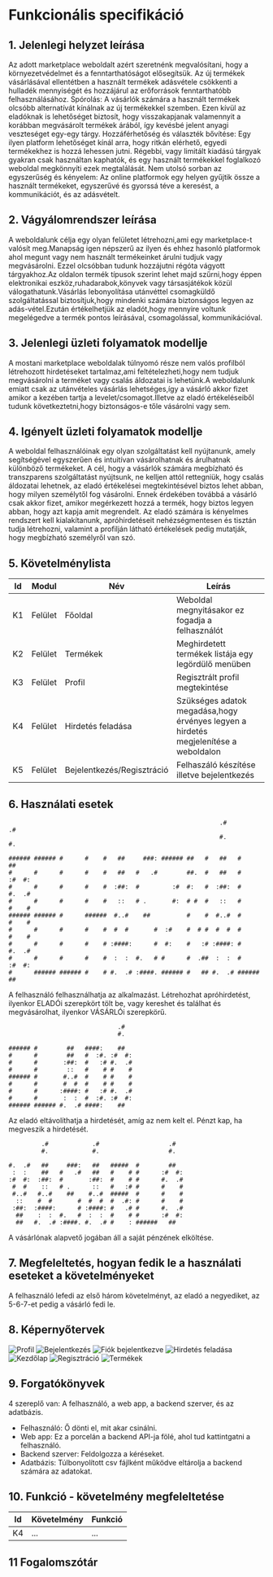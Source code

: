 # Funkcionális specifikáció
## 1. Jelenlegi helyzet leírása
Az adott marketplace weboldalt azért szeretnénk megvalósítani, hogy a környezetvédelmet és a fenntarthatóságot elősegítsük. Az új termékek vásárlásával ellentétben a használt termékek adásvétele csökkenti a hulladék mennyiségét és hozzájárul az erőforrások fenntarthatóbb felhasználásához. Spórolás: A vásárlók számára a használt termékek olcsóbb alternatívát kínálnak az új termékekkel szemben. Ezen kívül az eladóknak is lehetőséget biztosít, hogy visszakapjanak valamennyit a korábban megvásárolt termékek árából, így kevésbé jelent anyagi veszteséget egy-egy tárgy. Hozzáférhetőség és választék bővítése: Egy ilyen platform lehetőséget kínál arra, hogy ritkán elérhető, egyedi termékekhez is hozzá lehessen jutni. Régebbi, vagy limitált kiadású tárgyak gyakran csak használtan kaphatók, és egy használt termékekkel foglalkozó weboldal megkönnyíti ezek megtalálását. Nem utolsó sorban az egyszerűség és kényelem: Az online platformok egy helyen gyűjtik össze a használt termékeket, egyszerűvé és gyorssá téve a keresést, a kommunikációt, és az adásvételt. 

## 2. Vágyálomrendszer leírása
A weboldalunk célja egy olyan felületet létrehozni,ami egy marketplace-t valósít meg.Manapság igen népszerű az ilyen és ehhez hasonló platformok ahol megunt vagy nem használt termékeinket árulni tudjuk vagy megvásárolni. Ezzel olcsóbban tudunk hozzájutni régóta vágyott tárgyakhoz.Az oldalon termék típusok szerint lehet majd szűrni,hogy éppen elektronikai eszköz,ruhadarabok,könyvek vagy társasjátékok közül válogathatunk.Vásárlás lebonyolítása utánvéttel csomagküldő szolgáltatással biztosítjuk,hogy mindenki számára biztonságos legyen az adás-vétel.Ezután értékelhetjük az eladót,hogy mennyire voltunk megelégedve a termék pontos leírásával, csomagolással, kommunikációval.

## 3. Jelenlegi üzleti folyamatok modellje
A mostani marketplace weboldalak túlnyomó része nem valós profilból létrehozott hirdetéseket tartalmaz,ami feltételezheti,hogy nem tudjuk megvásárolni a terméket vagy csalás áldozatai is lehetünk.A weboldalunk emiatt csak az utánvételes vásárlás lehetséges,így a vásárló akkor fizet amikor a kezében tartja a levelet/csomagot.Illetve az eladó értékeléseiből tudunk következtetni,hogy biztonságos-e tőle vásárolni vagy sem.

## 4. Igényelt üzleti folyamatok modellje

A weboldal felhasználóinak egy olyan szolgáltatást kell nyújtanunk, amely segítségével egyszerűen és intuitívan vásárolhatnak és árulhatnak különböző termékeket.
A cél, hogy a vásárlók számára megbízható és transzparens szolgáltatást nyújtsunk, ne kelljen attól rettegniük, hogy csalás áldozatai lehetnek, az eladó értékelései megtekintésével biztos lehet abban, hogy milyen személytől fog vásárolni. Ennek érdekében továbbá a vásárló csak akkor fizet, amikor megérkezett hozzá a termék, hogy biztos legyen abban, hogy azt kapja amit megrendelt.
Az eladó számára is kényelmes rendszert kell kialakítanunk, apróhirdetéseit nehézségmentesen és tisztán tudja létrehozni, valamint a profilján látható értékelések pedig mutatják, hogy megbízható személyről van szó. 

## 5. Követelménylista

| Id | Modul | Név | Leírás |
| :---: | --- | --- | --- |
| K1 | Felület | Főoldal | Weboldal megnyitásakor ez fogadja a felhasználót |
| K2 | Felület | Termékek | Meghirdetett termékek listája egy legördülő menüben |
| K3 | Felület | Profil | Regisztrált profil megtekintése |
| K4 | Felület | Hirdetés feladása | Szükséges adatok megadása,hogy érvényes legyen a hirdetés megjelenítése a weboldalon |
| K5 | Felület | Bejelentkezés/Regisztráció | Felhaszáló készítése illetve bejelentkezés |

## 6. Használati esetek

```
                                                          .#            .#  
                                                          #.            #.  
                                                                            
###### ###### #      #    #   ##     ###: ###### ##   #   ##   #        ##  
#      #      #      #    #   ##   #   .#        ##.  #   ##   #      :#  #:
#      #      #      #    #  :##:  #         :#  #:   #  :##:  #      #.  .#
#      #      #      #    #   ::   # .       #:  # #  #   ::   #      #    #
###### ###### #      ######  #..#    ##          #    #  #..#  #      #    #
#      #      #      #    #  #  #       #  :#    #  # #  #  #  #      #    #
#      #      #      #    # :####:      #  #:    #   :# :####: #      #.  .#
#      #      #      #    #  :  :  #.   # #      #  .##  :  :  #      :#  #:
#      ###### ###### #    # #.  .# :####. ###### #   ## #.  .# ######   ##  
```
A felhasználó felhasználhatja az alkalmazást. Létrehozhat apróhirdetést, ilyenkor ELADÓi szerepkört tölt be, vagy kereshet és találhat és megvásárolhat, ilyenkor VÁSÁRLÓi szerepkörű.


```
                              .#  
                              #.  
                                  
###### #        ##   ####:    ##  
#      #        ##   #  :#. :#  #:
#      #       :##:  #   :# #.  .#
#      #        ::   #    # #    #
###### #       #..#  #    # #    #
#      #       #  #  #    # #    #
#      #      :####: #   :# #.  .#
#      #       :  :  #  :#. :#  #:
###### ###### #.  .# ####:    ##  
```
Az eladó eltávolíthatja a hirdetését, amíg az nem kelt el. Pénzt kap, ha megveszik a hirdetését.

```
         .#            .#                   .#  
         #.            #.                   #.  
                                                
#.  .#   ##     ###:   ##   #####  #        ##  
 :  :    ##   #   .#   ##   #    # #      :#  #:
:#  #:  :##:  #       :##:  #    # #      #.  .#
 #  #    ::   # .      ::   #   :# #      #    #
 #..#   #..#    ##    #..#  #####  #      #    #
  ::    #  #       #  #  #  #  .#: #      #    #
 :##:  :####:      # :####: #   .# #      #.  .#
  ##    :  :  #.   #  :  :  #    # #      :#  #:
  ##   #.  .# :####. #.  .# #    : ######   ##  
```
A vásárlónak alapvető jogában áll a saját pénzének elköltése.

## 7. Megfeleltetés, hogyan fedik le a használati eseteket a követelményeket

A felhasználó lefedi az első három követelményt, az eladó a negyediket, az 5-6-7-et pedig a vásárló fedi le.

## 8. Képernyőtervek

![Profil](https://github.com/gergokiss04/4Bits-Wanted/blob/dokkument%C3%A1ci%C3%B3/Dokkument%C3%A1ci%C3%B3/Kepernyoterv/profil.jpg)
![Bejelentkezés](https://github.com/gergokiss04/4Bits-Wanted/blob/dokkument%C3%A1ci%C3%B3/Dokkument%C3%A1ci%C3%B3/Kepernyoterv/bejelentkezes.jpg)
![Fiók bejelentkezve](https://github.com/gergokiss04/4Bits-Wanted/blob/dokkument%C3%A1ci%C3%B3/Dokkument%C3%A1ci%C3%B3/Kepernyoterv/fiok_bejelentkezve.jpg)
![Hirdetés feladása](https://github.com/gergokiss04/4Bits-Wanted/blob/dokkument%C3%A1ci%C3%B3/Dokkument%C3%A1ci%C3%B3/Kepernyoterv/hirdetes_feladasa.jpg)
![Kezdőlap](https://github.com/gergokiss04/4Bits-Wanted/blob/dokkument%C3%A1ci%C3%B3/Dokkument%C3%A1ci%C3%B3/Kepernyoterv/kezdolap.jpg)
![Regisztráció](https://github.com/gergokiss04/4Bits-Wanted/blob/dokkument%C3%A1ci%C3%B3/Dokkument%C3%A1ci%C3%B3/Kepernyoterv/regisztracio.jpg)
![Termékek](https://github.com/gergokiss04/4Bits-Wanted/blob/dokkument%C3%A1ci%C3%B3/Dokkument%C3%A1ci%C3%B3/Kepernyoterv/termekek.jpg)

## 9. Forgatókönyvek

4 szereplő van: A felhasználó, a web app, a backend szerver, és az adatbázis.

- Felhasználó: Ő dönti el, mit akar csinálni.
- Web app: Ez a porcelán a backend API-ja fölé, ahol tud kattintgatni a felhasználó.
- Backend szerver: Feldolgozza a kéréseket.
- Adatbázis: Túlbonyolított csv fájlként működve eltárolja a backend számára az adatokat.

## 10. Funkció - követelmény megfeleltetése

| Id | Követelmény | Funkció |
| :---: | --- | --- |
| K4 | ... | ... |

## 11 Fogalomszótár
